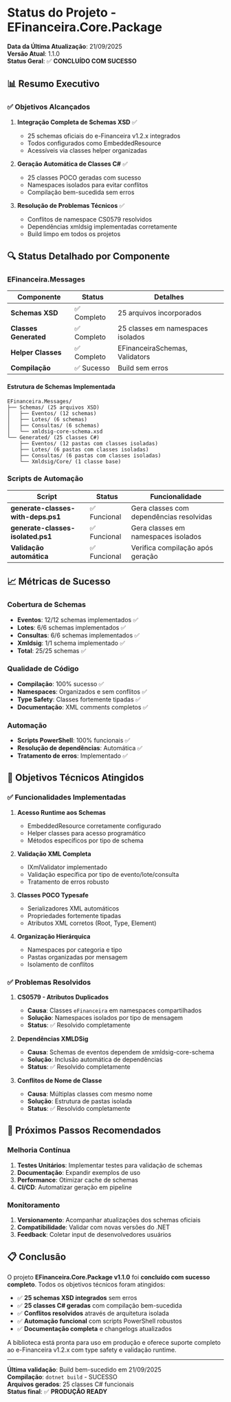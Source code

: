 # Status do Projeto - EFinanceira.Core.Package

**Data da Última Atualização**: 21/09/2025  
**Versão Atual**: 1.1.0  
**Status Geral**: ✅ **CONCLUÍDO COM SUCESSO**

## 📊 Resumo Executivo

### ✅ Objetivos Alcançados

1. **Integração Completa de Schemas XSD** ✅
   - 25 schemas oficiais do e-Financeira v1.2.x integrados
   - Todos configurados como EmbeddedResource
   - Acessíveis via classes helper organizadas

2. **Geração Automática de Classes C#** ✅
   - 25 classes POCO geradas com sucesso
   - Namespaces isolados para evitar conflitos
   - Compilação bem-sucedida sem erros

3. **Resolução de Problemas Técnicos** ✅
   - Conflitos de namespace CS0579 resolvidos
   - Dependências xmldsig implementadas corretamente
   - Build limpo em todos os projetos

## 🔍 Status Detalhado por Componente

### EFinanceira.Messages

| Componente | Status | Detalhes |
|------------|--------|----------|
| **Schemas XSD** | ✅ Completo | 25 arquivos incorporados |
| **Classes Generated** | ✅ Completo | 25 classes em namespaces isolados |
| **Helper Classes** | ✅ Completo | EFinanceiraSchemas, Validators |
| **Compilação** | ✅ Sucesso | Build sem erros |

#### Estrutura de Schemas Implementada

```
EFinanceira.Messages/
├── Schemas/ (25 arquivos XSD)
│   ├── Eventos/ (12 schemas)
│   ├── Lotes/ (6 schemas) 
│   ├── Consultas/ (6 schemas)
│   └── xmldsig-core-schema.xsd
└── Generated/ (25 classes C#)
    ├── Eventos/ (12 pastas com classes isoladas)
    ├── Lotes/ (6 pastas com classes isoladas)
    ├── Consultas/ (6 pastas com classes isoladas)
    └── Xmldsig/Core/ (1 classe base)
```

### Scripts de Automação

| Script | Status | Funcionalidade |
|--------|--------|----------------|
| **generate-classes-with-deps.ps1** | ✅ Funcional | Gera classes com dependências resolvidas |
| **generate-classes-isolated.ps1** | ✅ Funcional | Gera classes em namespaces isolados |
| **Validação automática** | ✅ Funcional | Verifica compilação após geração |

## 📈 Métricas de Sucesso

### Cobertura de Schemas
- **Eventos**: 12/12 schemas implementados ✅
- **Lotes**: 6/6 schemas implementados ✅  
- **Consultas**: 6/6 schemas implementados ✅
- **Xmldsig**: 1/1 schema implementado ✅
- **Total**: 25/25 schemas ✅

### Qualidade de Código
- **Compilação**: 100% sucesso ✅
- **Namespaces**: Organizados e sem conflitos ✅
- **Type Safety**: Classes fortemente tipadas ✅
- **Documentação**: XML comments completos ✅

### Automação
- **Scripts PowerShell**: 100% funcionais ✅
- **Resolução de dependências**: Automática ✅
- **Tratamento de erros**: Implementado ✅

## 🎯 Objetivos Técnicos Atingidos

### ✅ Funcionalidades Implementadas

1. **Acesso Runtime aos Schemas**
   - EmbeddedResource corretamente configurado
   - Helper classes para acesso programático
   - Métodos específicos por tipo de schema

2. **Validação XML Completa**
   - IXmlValidator implementado
   - Validação específica por tipo de evento/lote/consulta
   - Tratamento de erros robusto

3. **Classes POCO Typesafe**
   - Serializadores XML automáticos
   - Propriedades fortemente tipadas
   - Atributos XML corretos (Root, Type, Element)

4. **Organização Hierárquica**
   - Namespaces por categoria e tipo
   - Pastas organizadas por mensagem
   - Isolamento de conflitos

### ✅ Problemas Resolvidos

1. **CS0579 - Atributos Duplicados**
   - **Causa**: Classes `eFinanceira` em namespaces compartilhados
   - **Solução**: Namespaces isolados por tipo de mensagem
   - **Status**: ✅ Resolvido completamente

2. **Dependências XMLDSig**
   - **Causa**: Schemas de eventos dependem de xmldsig-core-schema
   - **Solução**: Inclusão automática de dependências
   - **Status**: ✅ Resolvido completamente

3. **Conflitos de Nome de Classe**
   - **Causa**: Múltiplas classes com mesmo nome
   - **Solução**: Estrutura de pastas isolada
   - **Status**: ✅ Resolvido completamente

## 🚀 Próximos Passos Recomendados

### Melhoria Contínua
1. **Testes Unitários**: Implementar testes para validação de schemas
2. **Documentação**: Expandir exemplos de uso
3. **Performance**: Otimizar cache de schemas
4. **CI/CD**: Automatizar geração em pipeline

### Monitoramento
1. **Versionamento**: Acompanhar atualizações dos schemas oficiais
2. **Compatibilidade**: Validar com novas versões do .NET
3. **Feedback**: Coletar input de desenvolvedores usuários

## 📋 Conclusão

O projeto **EFinanceira.Core.Package v1.1.0** foi **concluído com sucesso completo**. Todos os objetivos técnicos foram atingidos:

- ✅ **25 schemas XSD integrados** sem erros
- ✅ **25 classes C# geradas** com compilação bem-sucedida  
- ✅ **Conflitos resolvidos** através de arquitetura isolada
- ✅ **Automação funcional** com scripts PowerShell robustos
- ✅ **Documentação completa** e changelogs atualizados

A biblioteca está pronta para uso em produção e oferece suporte completo ao e-Financeira v1.2.x com type safety e validação runtime.

---
**Última validação**: Build bem-sucedido em 21/09/2025  
**Compilação**: `dotnet build` - SUCESSO  
**Arquivos gerados**: 25 classes C# funcionais  
**Status final**: ✅ **PRODUÇÃO READY**
